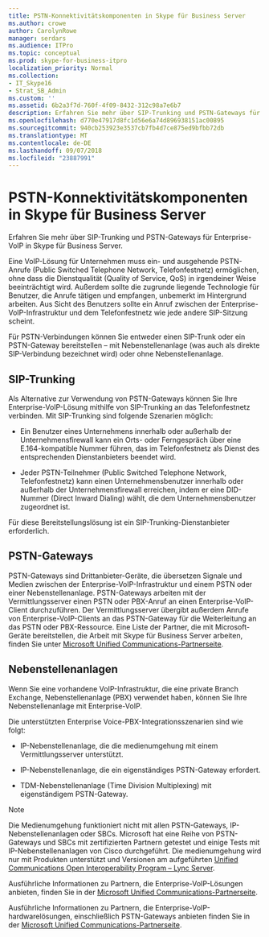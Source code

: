 ```yaml
---
title: PSTN-Konnektivitätskomponenten in Skype für Business Server
ms.author: crowe
author: CarolynRowe
manager: serdars
ms.audience: ITPro
ms.topic: conceptual
ms.prod: skype-for-business-itpro
localization_priority: Normal
ms.collection:
- IT_Skype16
- Strat_SB_Admin
ms.custom: ''
ms.assetid: 6b2a3f7d-760f-4f09-8432-312c98a7e6b7
description: Erfahren Sie mehr über SIP-Trunking und PSTN-Gateways für Enterprise-VoIP in Skype für Business Server.
ms.openlocfilehash: d770e47917d8fc1d56e6a74d896938151ac00895
ms.sourcegitcommit: 940cb253923e3537cb7fb4d7ce875ed9bfbb72db
ms.translationtype: MT
ms.contentlocale: de-DE
ms.lasthandoff: 09/07/2018
ms.locfileid: "23887991"
---
```

# <a name="pstn-connectivity-components-in-skype-for-business-server"></a>PSTN-Konnektivitätskomponenten in Skype für Business Server
 
Erfahren Sie mehr über SIP-Trunking und PSTN-Gateways für Enterprise-VoIP in Skype für Business Server.
  
Eine VoIP-Lösung für Unternehmen muss ein- und ausgehende PSTN-Anrufe (Public Switched Telephone Network, Telefonfestnetz) ermöglichen, ohne dass die Dienstqualität (Quality of Service, QoS) in irgendeiner Weise beeinträchtigt wird. Außerdem sollte die zugrunde liegende Technologie für Benutzer, die Anrufe tätigen und empfangen, unbemerkt im Hintergrund arbeiten. Aus Sicht des Benutzers sollte ein Anruf zwischen der Enterprise-VoIP-Infrastruktur und dem Telefonfestnetz wie jede andere SIP-Sitzung scheint.
  
Für PSTN-Verbindungen können Sie entweder einen SIP-Trunk oder ein PSTN-Gateway bereitstellen – mit Nebenstellenanlage (was auch als direkte SIP-Verbindung bezeichnet wird) oder ohne Nebenstellenanlage.
  
## <a name="sip-trunking"></a>SIP-Trunking

Als Alternative zur Verwendung von PSTN-Gateways können Sie Ihre Enterprise-VoIP-Lösung mithilfe von SIP-Trunking an das Telefonfestnetz verbinden. Mit SIP-Trunking sind folgende Szenarien möglich:
  
- Ein Benutzer eines Unternehmens innerhalb oder außerhalb der Unternehmensfirewall kann ein Orts- oder Ferngespräch über eine E.164-kompatible Nummer führen, das im Telefonfestnetz als Dienst des entsprechenden Dienstanbieters beendet wird.
    
- Jeder PSTN-Teilnehmer (Public Switched Telephone Network, Telefonfestnetz) kann einen Unternehmensbenutzer innerhalb oder außerhalb der Unternehmensfirewall erreichen, indem er eine DID-Nummer (Direct Inward Dialing) wählt, die dem Unternehmensbenutzer zugeordnet ist.
    
Für diese Bereitstellungslösung ist ein SIP-Trunking-Dienstanbieter erforderlich. 
  
## <a name="pstn-gateways"></a>PSTN-Gateways

PSTN-Gateways sind Drittanbieter-Geräte, die übersetzen Signale und Medien zwischen der Enterprise-VoIP-Infrastruktur und einem PSTN oder einer Nebenstellenanlage. PSTN-Gateways arbeiten mit der Vermittlungsserver einen PSTN oder PBX-Anruf an einen Enterprise-VoIP-Client durchzuführen. Der Vermittlungsserver übergibt außerdem Anrufe von Enterprise-VoIP-Clients an das PSTN-Gateway für die Weiterleitung an das PSTN oder PBX-Ressource. Eine Liste der Partner, die mit Microsoft-Geräte bereitstellen, die Arbeit mit Skype für Business Server arbeiten, finden Sie unter [Microsoft Unified Communications-Partnerseite](https://go.microsoft.com/fwlink/p/?linkId=202836). 
  
## <a name="private-branch-exchanges"></a>Nebenstellenanlagen

 Wenn Sie eine vorhandene VoIP-Infrastruktur, die eine private Branch Exchange, Nebenstellenanlage (PBX) verwendet haben, können Sie Ihre Nebenstellenanlage mit Enterprise-VoIP.
  
Die unterstützten Enterprise Voice-PBX-Integrationsszenarien sind wie folgt:
  
- IP-Nebenstellenanlage, die die medienumgehung mit einem Vermittlungsserver unterstützt.
    
- IP-Nebenstellenanlage, die ein eigenständiges PSTN-Gateway erfordert.
    
- TDM-Nebenstellenanlage (Time Division Multiplexing) mit eigenständigem PSTN-Gateway.
    
> [!NOTE]
> Die Medienumgehung funktioniert nicht mit allen PSTN-Gateways, IP-Nebenstellenanlagen oder SBCs. Microsoft hat eine Reihe von PSTN-Gateways und SBCs mit zertifizierten Partnern getestet und einige Tests mit IP-Nebenstellenanlagen von Cisco durchgeführt. Die medienumgehung wird nur mit Produkten unterstützt und Versionen am aufgeführten [Unified Communications Open Interoperability Program – Lync Server](https://go.microsoft.com/fwlink/p/?linkId=214406). 
  
Ausführliche Informationen zu Partnern, die Enterprise-VoIP-Lösungen anbieten, finden Sie in der [Microsoft Unified Communications-Partnerseite](https://go.microsoft.com/fwlink/p/?linkId=202836).
  
Ausführliche Informationen zu Partnern, die Enterprise-VoIP-hardwarelösungen, einschließlich PSTN-Gateways anbieten finden Sie in der [Microsoft Unified Communications-Partnerseite](https://go.microsoft.com/fwlink/p/?linkId=202836).
  

